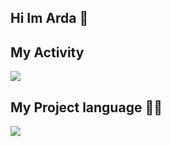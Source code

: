 ## Hi Im Arda 👋

## My Activity
<img src="https://github-readme-stats.vercel.app/api?username=arda-mosafer&show_icons=true&theme=radical" />

## My Project language 👨‍💻

<img src="https://github-readme-stats.vercel.app/api/top-langs/?username=arda-mosafer&hide_progress=true" />
